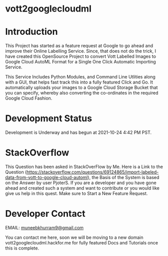 # vott2googlecloudml

# Introduction

This Project has started as a feature request at Google to go ahead and improve their Online Labelling Service. Since, that does not do the trick, I have created this OpenSource Project to convert Vott Labelled Images to Google Cloud AutoML Format for a Single One Click Automatic Importing Service. 

This Service Includes Python Modules, and Command Line Utlities along with a GUI, that helps fast track this into a fully featured Click and Go. It automatically uploads your images to a Google Cloud Storage Bucket that you can specify, whereby also converting the co-ordinates in the required Google Cloud Fashion.

# Development Status

Development is Underway and has begun at 2021-10-24 4:42 PM PST. 


# StackOverflow

This Question has been asked in StackOverFlow by Me. Here is a Link to the Question (https://stackoverflow.com/questions/69124865/import-labeled-data-from-vott-to-google-cloud-automl), the Basis of the System is based on the Answer by user PjoterS. If you are a developer and you have gone ahead and created such a system and want to contribute or you would like give us help in this quest. Make sure to Start a New Feature Request.


# Developer Contact

EMAIL: muneebkhurram9@gmail.com

You can contact me here, soon we will be moving to a new domain vott2googlecloudml.hackfor.me for fully featured Docs and Tutorials once this is complete.


